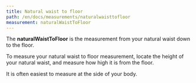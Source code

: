 ```yaml
---
title: Natural waist to floor
path: /en/docs/measurements/naturalwaisttofloor
measurement: naturalWaistToFloor
---
```


The **naturalWaistToFloor** is the measurement from your natural waist down to the floor.

To measure your natural waist to floor measurement,
locate the height of your natural waist, and measure how high it is from the floor.

It is often easiest to measure at the side of your body.
